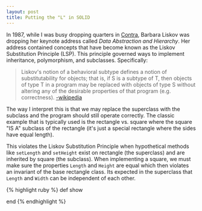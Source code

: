 ```yaml
---
layout: post
title: Putting the "L" in SOLID
---
```

In 1987, while I was busy dropping quarters in [Contra](https://www.youtube.com/watch?v=zGaCLZCH-do), Barbara Liskov was dropping her keynote address called *Data Abstraction and Hierarchy*. Her address contained concepts that have become known as the Liskov Substitution Principle (LSP). This principle governed ways to implement inheritance, polymorphism, and subclasses. Specifically:

> Liskov's notion of a behavioral subtype defines a notion of substitutability for objects; that is, if S is a subtype of T, then objects of type T in a program may be replaced with objects of type S without altering any of the desirable properties of that program (e.g. correctness). [-wikipedia](https://en.wikipedia.org/wiki/Liskov_substitution_principle#Principle)

The way I interpret this is that we may replace the superclass with the subclass and the program should still operate correctly. The classic example that is typically used is the rectangle vs. square where the square "IS A" subclass of the rectangle (it's just a special rectangle where the sides have equal length).

This violates the Liskov Substitution Principle when hypothetical methods like `setLength` and `setHeight` exist on rectangle (the superclass) and are inherited by square (the subclass). When implementing a square, we must make sure the properties `Length` and `Height` are equal which then violates an invariant of the base rectangle class. Its expected in the superclass that `Length` and `Width` can be independent of each other.

{% highlight ruby %}
def show

end
{% endhighlight %}
